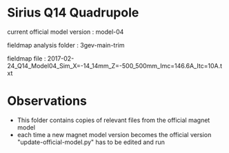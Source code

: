 Sirius Q14 Quadrupole
=====================

current official model version : model-04

fieldmap analysis folder       : 3gev-main-trim

fieldmap file                  : 2017-02-24_Q14_Model04_Sim_X=-14_14mm_Z=-500_500mm_Imc=146.6A_Itc=10A.txt


Observations
============

- This folder contains copies of relevant files from the official magnet model
- each time a new magnet model version becomes the official version "update-official-model.py" has to be edited and run
